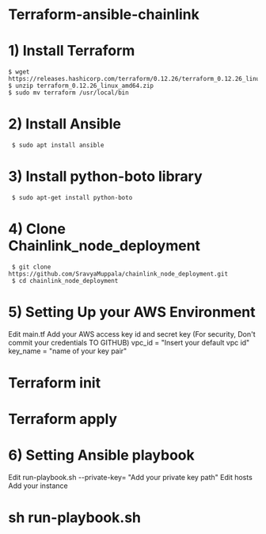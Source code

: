 # Terraform-ansible-chainlink

# 1) Install Terraform
    $ wget https://releases.hashicorp.com/terraform/0.12.26/terraform_0.12.26_linux_amd64.zip
    $ unzip terraform_0.12.26_linux_amd64.zip
    $ sudo mv terraform /usr/local/bin
    
 # 2) Install Ansible
     $ sudo apt install ansible
      
 # 3) Install python-boto library
     $ sudo apt-get install python-boto
     
 # 4) Clone Chainlink_node_deployment
     $ git clone https://github.com/SravyaMuppala/chainlink_node_deployment.git
     $ cd chainlink_node_deployment
     
 # 5) Setting Up your AWS Environment
  Edit main.tf
      Add your AWS access key id and secret key (For security, Don't commit your credentials TO GITHUB)
      vpc_id = "Insert your default vpc id"
      key_name = "name of your key pair"
      
 # Terraform init
 # Terraform apply
      
  # 6) Setting Ansible playbook
   Edit run-playbook.sh
      --private-key= "Add your private key path"
   Edit hosts
    Add your instance
      
 # sh run-playbook.sh
 
 
     



      

